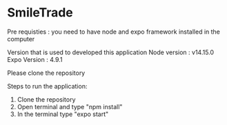 # SmileTrade

Pre requisties : 
you need to have node and expo framework installed in the computer 

Version that is used to developed this application 
Node version : v14.15.0
Expo Version : 4.9.1

Please clone the repository 

Steps to run the application:
1. Clone the repository 
2. Open terminal and type "npm install"
3. In the terminal type "expo start"
